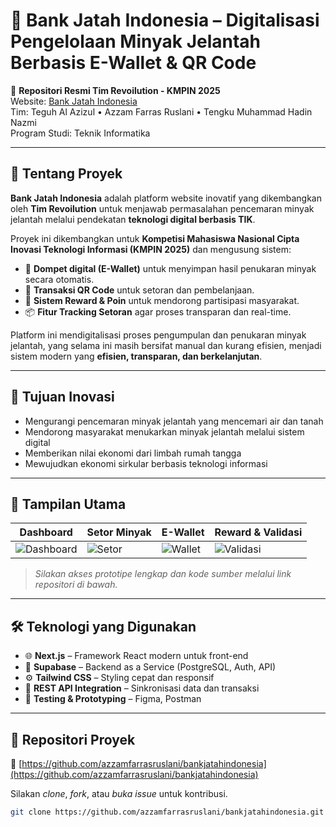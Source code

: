 # 🌱 Bank Jatah Indonesia – Digitalisasi Pengelolaan Minyak Jelantah Berbasis E-Wallet & QR Code

🚀 **Repositori Resmi Tim Revoilution - KMPIN 2025**  
Website: [Bank Jatah Indonesia](https://github.com/azzamfarrasruslani/bankjatahindonesia)  
Tim: Teguh Al Azizul • Azzam Farras Ruslani • Tengku Muhammad Hadin Nazmi  
Program Studi: Teknik Informatika

---

## 🧠 Tentang Proyek

**Bank Jatah Indonesia** adalah platform website inovatif yang dikembangkan oleh **Tim Revoilution** untuk menjawab permasalahan pencemaran minyak jelantah melalui pendekatan **teknologi digital berbasis TIK**.

Proyek ini dikembangkan untuk **Kompetisi Mahasiswa Nasional Cipta Inovasi Teknologi Informasi (KMPIN 2025)** dan mengusung sistem:

- 🔐 **Dompet digital (E-Wallet)** untuk menyimpan hasil penukaran minyak secara otomatis.  
- 📲 **Transaksi QR Code** untuk setoran dan pembelanjaan.  
- 🎁 **Sistem Reward & Poin** untuk mendorong partisipasi masyarakat.  
- 📦 **Fitur Tracking Setoran** agar proses transparan dan real-time.  

Platform ini mendigitalisasi proses pengumpulan dan penukaran minyak jelantah, yang selama ini masih bersifat manual dan kurang efisien, menjadi sistem modern yang **efisien, transparan, dan berkelanjutan**.

---

## 🎯 Tujuan Inovasi

- Mengurangi pencemaran minyak jelantah yang mencemari air dan tanah  
- Mendorong masyarakat menukarkan minyak jelantah melalui sistem digital  
- Memberikan nilai ekonomi dari limbah rumah tangga  
- Mewujudkan ekonomi sirkular berbasis teknologi informasi  

---

## 📸 Tampilan Utama

| Dashboard | Setor Minyak | E-Wallet | Reward & Validasi |
|----------|--------------|----------|--------------------|
| ![Dashboard](https://via.placeholder.com/200x120.png?text=Dashboard) | ![Setor](https://via.placeholder.com/200x120.png?text=Setor+Minyak) | ![Wallet](https://via.placeholder.com/200x120.png?text=E-Wallet) | ![Validasi](https://via.placeholder.com/200x120.png?text=Reward+%26+Validasi) |

> *Silakan akses prototipe lengkap dan kode sumber melalui link repositori di bawah.*

---

## 🛠️ Teknologi yang Digunakan

- 🌐 **Next.js** – Framework React modern untuk front-end  
- 🔐 **Supabase** – Backend as a Service (PostgreSQL, Auth, API)  
- ⚙️ **Tailwind CSS** – Styling cepat dan responsif  
- 🔄 **REST API Integration** – Sinkronisasi data dan transaksi  
- 🧪 **Testing & Prototyping** – Figma, Postman  

---

## 📁 Repositori Proyek

🔗 [https://github.com/azzamfarrasruslani/bankjatahindonesia](https://github.com/azzamfarrasruslani/bankjatahindonesia)

Silakan *clone*, *fork*, atau *buka issue* untuk kontribusi.

```bash
git clone https://github.com/azzamfarrasruslani/bankjatahindonesia.git
